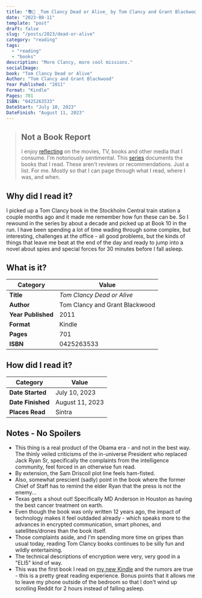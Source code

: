 ```yaml
---
title: "📚🛬 _Tom Clancy Dead or Alive_ by Tom Clancy and Grant Blackwood"
date: "2023-08-11"
template: "post"
draft: false
slug: "/posts/2023/dead-or-alive"
category: "reading"
tags:
  - "reading"
  - "books"
description: "More Clancy, more cool missions."
socialImage:
book: "Tom Clancy Dead or Alive"
Author: "Tom Clancy and Grant Blackwood"
Year Published: "2011"
Format: "Kindle"
Pages: 701
ISBN: "0425263533"
DateStart: "July 10, 2023"
DateFinish: "August 11, 2023"
---
```


> ## Not a Book Report
> I enjoy [reflecting](https://blog.samrhea.com/posts/2019/analyze-media-habits) on the movies, TV, books and other media that I consume. I'm notoriously sentimental. This [series](https://blog.samrhea.com/category/walkthrough) documents the books that I read. These aren't reviews or recommendations. Just a list. For me. Mostly so that I can page through what I read, where I was, and when.

## Why did I read it?
I picked up a Tom Clancy book in the Stockholm Central train station a couple months ago and it made me remember how fun these can be. So I rewound in the series by about a decade and picked up at Book 10 in the run. I have been spending a lot of time wading through some complex, but interesting, challenges at the office - all good problems, but the kinds of things that leave me beat at the end of the day and ready to jump into a novel about spies and special forces for 30 minutes before I fall asleep.

## What is it?
|Category|Value|
|---|---|
|**Title**|*Tom Clancy Dead or Alive*|
|**Author**|Tom Clancy and Grant Blackwood|
|**Year Published**|2011|
|**Format**|Kindle|
|**Pages**|701|
|**ISBN**|0425263533|

## How did I read it?
|Category|Value|
|---|---|
|**Date Started**|July 10, 2023|
|**Date Finished**|August 11, 2023|
|**Places Read**|Sintra|

## Notes - No Spoilers
* This thing is a real product of the Obama era - and not in the best way. The thinly veiled criticisms of the in-universe President who replaced Jack Ryan Sr, specifically the complaints from the intelligence community, feel forced in an otherwise fun read.
* By extension, the Sam Driscoll plot line feels ham-fisted.
* Also, somewhat prescient (sadly) point in the book where the former Chief of Staff has to remind the elder Ryan that the press is not the enemy...
* Texas gets a shout out! Specifically MD Anderson in Houston as having the best cancer treatment on earth.
* Even though the book was only written 12 years ago, the impact of technology makes it feel outdaded already - which speaks more to the advances in encrypted communication, smart phones, and satellites/drones than the book itself.
* Those complaints aside, and I'm spending more time on gripes than usual today, reading Tom Clancy books continues to be silly fun and wildly entertaining.
* The technical descriptions of encryption were very, very good in a "ELI5" kind of way.
* This was the first book I read on [my new Kindle](https://blog.samrhea.com/posts/2023/kindle) and the rumors are true - this is a pretty great reading experience. Bonus points that it allows me to leave my phone outside of the bedroom so that I don't wind up scrolling Reddit for 2 hours instead of falling asleep.